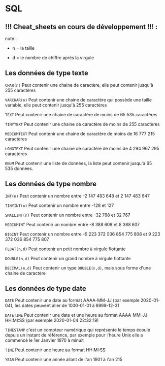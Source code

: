 # SQL

## !!! Cheat_sheets en cours de développement !!! :

note : 
 
* n = la taille

* d = le nombre de chiffre après la virgule

## Les données de type texte

`CHAR(n)` Peut contenir une chaine de caractère, elle peut contenir jusqu'à 255 caractères

`VARCHAR(n)` Peut contenir une chaine de caractère qui possède une taille variable, elle peut contenir jusqu'à 255 caractères

`TEXT` Peut contenir une chaine de caractère de moins de 65 535 caractères

`TINYTEXT` Peut contenir une chaine de caractère de moins de 255 caractères

`MEDIUMTEXT` Peut contenir une chaine de caractère de moins de 16 777 215 caractères

`LONGTEXT` Peut contenir une chaine de caractère de moins de 4 294 967 295 caractères

`ENUM` Peut contenir une liste de données, la liste peut contenir jusqu'à 65 535 données.

## Les données de type nombre

`INT(n)` Peut contenir un nombre entre -2 147 483 648 et 2 147 483 647 

`TINYINT(n)` Peut contenir un nombre entre -128 et 127

`SMALLINT(n)` Peut contenir un nombre entre -32 768 et 32 767

`MEDIUMINT` Peut contenir un nombre entre -8 388 608 et 8 388 607

`BIGINT` Peut contenir un nombre entre -9 223 372 036 854 775 808 et 9 223 372 036 854 775 807

`FLOAT(n,d)` Peut contenir un petit nombre à virgule flottante

`DOUBLE(n,d)` Peut contenir un grand nombre à virgule flottante

`DECIMAL(n,d)` Peut contenir un type `DOUBLE(n,d)`, mais sous forme d'une chaine de caractère

## Les données de type date

`DATE` Peut contenir une date au format AAAA-MM-JJ (par exemple 2020-01-04), les dates peuvent aller de 1000-01-01 à 9999-12-31

`DATETIME` Peut contenir une date et une heure au format AAAA-MM-JJ HH:MI:SS (par exemple 2020-01-04 22:32:19) 

`TIMESTAMP` c'est un compteur numérique qui représente le temps écoulé depuis un instant de référence, par exemple pour l'heure Unix elle a commencé le 1er Janvier 1970 à minuit 

`TIME` Peut contenir une heure au format HH:MI:SS

`YEAR` Peut contenir une année allant de l'an 1901 à l'an 215
